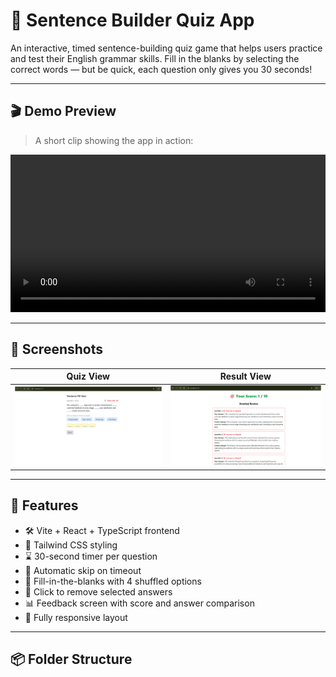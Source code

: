# 🧠 Sentence Builder Quiz App

An interactive, timed sentence-building quiz game that helps users practice and test their English grammar skills. Fill in the blanks by selecting the correct words — but be quick, each question only gives you 30 seconds!

---

## 🎬 Demo Preview

> A short clip showing the app in action:

<video src="./public/assets/demo.mp4" controls width="100%"></video>

---

## 📸 Screenshots

| Quiz View | Result View |
|-----------|-------------|
| ![Quiz](./src/assets/quiz.png) | ![Result](./src/assets/result.png) |

---

## 🚀 Features

- 🛠️ Vite + React + TypeScript frontend
- 🎨 Tailwind CSS styling
- ⌛ 30-second timer per question
- 🔄 Automatic skip on timeout
- 🧠 Fill-in-the-blanks with 4 shuffled options
- 🧼 Click to remove selected answers
- 📊 Feedback screen with score and answer comparison
- 📱 Fully responsive layout

---

## 📦 Folder Structure

